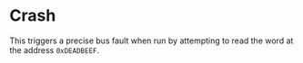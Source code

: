 # Crash #

This triggers a precise bus fault when run by attempting to read the word at the
address `0xDEADBEEF`.
